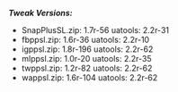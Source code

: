 ***Tweak Versions:***
 - SnapPlusSL.zip: 1.7r-56 uatools: 2.2r-31
 - fbppsl.zip: 1.6r-36 uatools: 2.2r-10
 - igppsl.zip: 1.8r-196 uatools: 2.2r-62
 - mlppsl.zip: 1.0r-20 uatools: 2.2r-35
 - twppsl.zip: 1.2r-82 uatools: 2.2r-62
 - wappsl.zip: 1.6r-104 uatools: 2.2r-62
